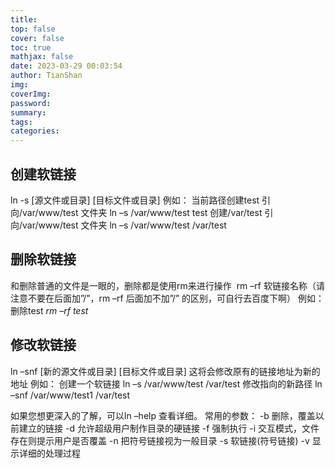 ```yaml
---
title:
top: false
cover: false
toc: true
mathjax: false
date: 2023-03-29 00:03:54
author: TianShan
img:
coverImg:
password:
summary:
tags:
categories:
---
```


## 创建软链接

ln  -s  [源文件或目录]  [目标文件或目录]
例如：
当前路径创建test 引向/var/www/test 文件夹 
ln –s  /var/www/test  test
创建/var/test 引向/var/www/test 文件夹 
ln –s  /var/www/test   /var/test

## 删除软链接
和删除普通的文件是一眼的，删除都是使用rm来进行操作
 rm –rf 软链接名称（请注意不要在后面加”/”，rm –rf 后面加不加”/” 的区别，可自行去百度下啊）
例如：
删除test
_rm –rf test_


## 修改软链接
ln –snf  [新的源文件或目录]  [目标文件或目录]
这将会修改原有的链接地址为新的地址
例如：
创建一个软链接
ln –s  /var/www/test   /var/test
修改指向的新路径
ln –snf  /var/www/test1   /var/test


如果您想更深入的了解，可以ln –help 查看详细。
常用的参数：
-b 删除，覆盖以前建立的链接
-d 允许超级用户制作目录的硬链接
-f 强制执行
-i 交互模式，文件存在则提示用户是否覆盖
-n 把符号链接视为一般目录
-s 软链接(符号链接)
-v 显示详细的处理过程